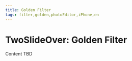 ```yaml
---
title: Golden Filter
tags: filter,golden,photoEditor,iPhone,en
---
```


# TwoSlideOver: Golden Filter

Content TBD
